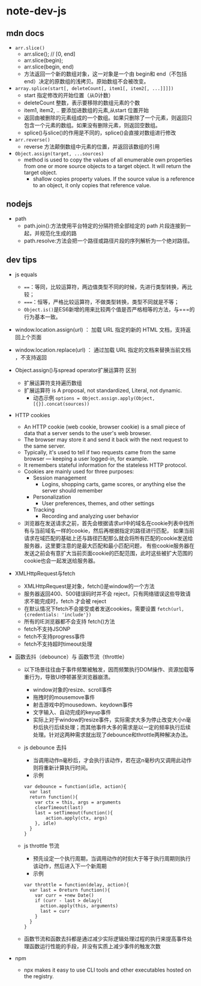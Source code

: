 # note-dev-js

## mdn docs

- `arr.slice()`   
	- arr.slice();  // [0, end]
	- arr.slice(begin);
	- arr.slice(begin, end)     
	- 方法返回一个新的数组对象，这一对象是一个由 begin和 end（不包括end）决定的原数组的浅拷贝。原始数组不会被改变。
- `array.splice(start[, deleteCount[, item1[, item2[, ...]]]])`    
	- start 指定修改的开始位置（从0计数）
	- deleteCount 整数，表示要移除的数组元素的个数
	- item1, item2, .. 要添加进数组的元素,从start 位置开始
	- 返回由被删除的元素组成的一个数组。如果只删除了一个元素，则返回只包含一个元素的数组。如果没有删除元素，则返回空数组。
	- splice()与slice()的作用是不同的，splice()会直接对数组进行修改
-  `arr.reverse()`  
	- reverse 方法颠倒数组中元素的位置，并返回该数组的引用
- `Object.assign(target, ...sources)`
	- method is used to copy the values of all enumerable own properties from one or more source objects to a target object. It will return the target object.
		- shallow copies property values. If the source value is a reference to an object, it only copies that reference value.

## nodejs  

- path
    - path.join():方法使用平台特定的分隔符把全部给定的 path 片段连接到一起，并规范化生成的路
    - path.resolve:方法会把一个路径或路径片段的序列解析为一个绝对路径。 
    
## dev tips

- js equals
    - `==`：等同，比较运算符，两边值类型不同的时候，先进行类型转换，再比较；
    - `===`：恒等，严格比较运算符，不做类型转换，类型不同就是不等；
    - `Object.is()`是ES6新增的用来比较两个值是否严格相等的方法，与===的行为基本一致。
- window.location.assign(url) ： 加载 URL 指定的新的 HTML 文档，支持返回上个页面
- window.location.replace(url) ： 通过加载 URL 指定的文档来替换当前文档 ，不支持返回
- Object.assign()与spread operator扩展运算符 区别
	- 扩展运算符支持遍历数组
	- 扩展运算符 is A proposal, not standardized, Literal, not dynamic.
		- 动态示例 `options = Object.assign.apply(Object, [{}].concat(sources))`

- HTTP cookies
	- An HTTP cookie (web cookie, browser cookie) is a small piece of data that a server sends to the user's web browser. 
	- The browser may store it and send it back with the next request to the same server. 
	- Typically, it's used to tell if two requests came from the same browser — keeping a user logged-in, for example. 
	- It remembers stateful information for the stateless HTTP protocol.
	- Cookies are mainly used for three purposes:
		- Session management
			- Logins, shopping carts, game scores, or anything else the server should remember
		- Personalization
			- User preferences, themes, and other settings
		- Tracking
			- Recording and analyzing user behavior
	- 浏览器在发送请求之前，首先会根据请求url中的域名在cookie列表中找所有与当前域名一样的cookie，然后再根据指定的路径进行匹配，
	   如果当前请求在域匹配的基础上还与路径匹配那么就会将所有匹配的cookie发送给服务器，这里要注意的是最大匹配和最小匹配问题，
	   有些cookie服务器在发送之前会有意扩大当前页面cookie的匹配范围，此时这些被扩大范围的cookie也会一起发送给服务器。

- XMLHttpRequest与fetch   
	- XMLHttpRequest是对象，fetch()是window的一个方法
	- 服务器返回400、500错误码时并不会 reject，只有网络错误这些导致请求不能完成时，fetch 才会被 reject 
	- 在默认情况下fetch不会接受或者发送cookies，需要设置 `fetch(url, {credentials: 'include'})`
	- 所有的IE浏览器都不会支持 fetch()方法
	- fetch不支持JSONP
	- fetch不支持progress事件
	- fetch不支持超时timeout处理

- 函数去抖（debounce）与 函数节流（throttle）
	-  以下场景往往由于事件频繁被触发，因而频繁执行DOM操作、资源加载等重行为，导致UI停顿甚至浏览器崩溃。
		- window对象的resize、scroll事件
		- 拖拽时的mousemove事件
		- 射击游戏中的mousedown、keydown事件
		- 文字输入、自动完成的keyup事件
		- 实际上对于window的resize事件，实际需求大多为停止改变大小n毫秒后执行后续处理；而其他事件大多的需求是以一定的频率执行后续处理。针对这两种需求就出现了debounce和throttle两种解决办法。
	- js debounce 去抖
	
		- 当调用动作n毫秒后，才会执行该动作，若在这n毫秒内又调用此动作则将重新计算执行时间。
		- 示例
		```
		var debounce = function(idle, action){
		  var last
		  return function(){
			var ctx = this, args = arguments
			clearTimeout(last)
			last = setTimeout(function(){
				action.apply(ctx, args)
			}, idle)
		  }
		}
		```  
	- js throttle 节流   
		- 预先设定一个执行周期，当调用动作的时刻大于等于执行周期则执行该动作，然后进入下一个新周期
		- 示例
		```
		var throttle = function(delay, action){
		  var last = 0return function(){
			var curr = +new Date()
			if (curr - last > delay){
			  action.apply(this, arguments)
			  last = curr 
			}
		  }
		}
		```
	- 函数节流和函数去抖都是通过减少实际逻辑处理过程的执行来提高事件处理函数运行性能的手段，并没有实质上减少事件的触发次数

- npm    
	- npx makes it easy to use CLI tools and other executables hosted on the registry.